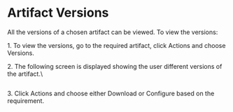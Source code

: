 # Artifact Versions

All the versions of a chosen artifact can be viewed. To view the versions:

1\. To view the versions, go to the required artifact, click Actions and choose Versions.

2\. The following screen is displayed showing the user different versions of the artifact.\


<figure><img src="https://www.docs.releaseowl.com/assets/img/artifact-versioning-1.jpg" alt=""><figcaption></figcaption></figure>

3\. Click Actions and choose either Download or Configure based on the requirement.

